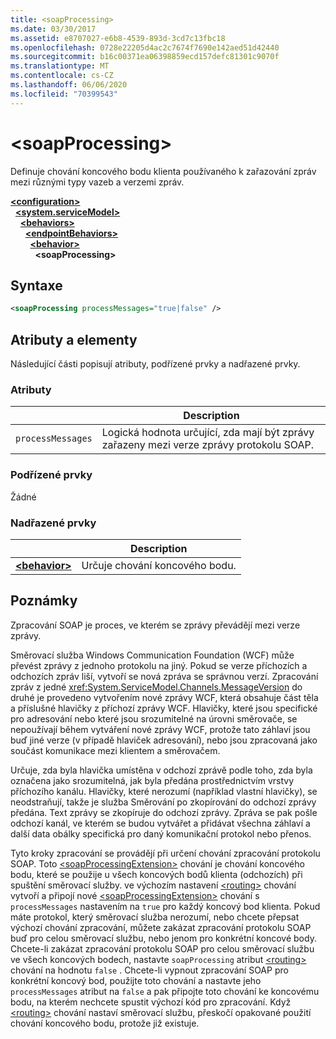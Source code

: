 ```yaml
---
title: <soapProcessing>
ms.date: 03/30/2017
ms.assetid: e8707027-e6b8-4539-893d-3cd7c13fbc18
ms.openlocfilehash: 0728e22205d4ac2c7674f7690e142aed51d42440
ms.sourcegitcommit: b16c00371ea06398859ecd157defc81301c9070f
ms.translationtype: MT
ms.contentlocale: cs-CZ
ms.lasthandoff: 06/06/2020
ms.locfileid: "70399543"
---
```

# \<soapProcessing>

Definuje chování koncového bodu klienta používaného k zařazování zpráv mezi různými typy vazeb a verzemi zpráv.

[**\<configuration>**](../configuration-element.md)\
&nbsp;&nbsp;[**\<system.serviceModel>**](system-servicemodel.md)\
&nbsp;&nbsp;&nbsp;&nbsp;[**\<behaviors>**](behaviors.md)\
&nbsp;&nbsp;&nbsp;&nbsp;&nbsp;&nbsp;[**\<endpointBehaviors>**](endpointbehaviors.md)\
&nbsp;&nbsp;&nbsp;&nbsp;&nbsp;&nbsp;&nbsp;&nbsp;[**\<behavior>**](behavior-of-endpointbehaviors.md)\
&nbsp;&nbsp;&nbsp;&nbsp;&nbsp;&nbsp;&nbsp;&nbsp;&nbsp;&nbsp;**\<soapProcessing>**
  
## <a name="syntax"></a>Syntaxe  
  
```xml  
<soapProcessing processMessages="true|false" />
```  
  
## <a name="attributes-and-elements"></a>Atributy a elementy  
  
Následující části popisují atributy, podřízené prvky a nadřazené prvky.  
  
### <a name="attributes"></a>Atributy  
  
|                   | Description |
| ----------------- | ----------- |
| `processMessages` | Logická hodnota určující, zda mají být zprávy zařazeny mezi verze zprávy protokolu SOAP. |

### <a name="child-elements"></a>Podřízené prvky

Žádné

### <a name="parent-elements"></a>Nadřazené prvky

|     | Description |
| --- | ----------- |
| [**\<behavior>**](behavior-of-endpointbehaviors.md) | Určuje chování koncového bodu. |

## <a name="remarks"></a>Poznámky

Zpracování SOAP je proces, ve kterém se zprávy převádějí mezi verze zprávy.

Směrovací služba Windows Communication Foundation (WCF) může převést zprávy z jednoho protokolu na jiný. Pokud se verze příchozích a odchozích zpráv liší, vytvoří se nová zpráva se správnou verzí. Zpracování zpráv z jedné <xref:System.ServiceModel.Channels.MessageVersion> do druhé je provedeno vytvořením nové zprávy WCF, která obsahuje část těla a příslušné hlavičky z příchozí zprávy WCF. Hlavičky, které jsou specifické pro adresování nebo které jsou srozumitelné na úrovni směrovače, se nepoužívají během vytváření nové zprávy WCF, protože tato záhlaví jsou buď jiné verze (v případě hlaviček adresování), nebo jsou zpracovaná jako součást komunikace mezi klientem a směrovačem.

Určuje, zda byla hlavička umístěna v odchozí zprávě podle toho, zda byla označena jako srozumitelná, jak byla předána prostřednictvím vrstvy příchozího kanálu. Hlavičky, které nerozumí (například vlastní hlavičky), se neodstraňují, takže je služba Směrování po zkopírování do odchozí zprávy předána. Text zprávy se zkopíruje do odchozí zprávy. Zpráva se pak pošle odchozí kanál, ve kterém se budou vytvářet a přidávat všechna záhlaví a další data obálky specifická pro daný komunikační protokol nebo přenos.

Tyto kroky zpracování se provádějí při určení chování zpracování protokolu SOAP. Toto [\<soapProcessingExtension>](soapprocessing.md) chování je chování koncového bodu, které se použije u všech koncových bodů klienta (odchozích) při spuštění směrovací služby. ve výchozím nastavení [\<routing>](routing-of-servicebehavior.md) chování vytvoří a připojí nové [\<soapProcessingExtension>](soapprocessing.md) chování s `processMessages` nastavením na `true` pro každý koncový bod klienta. Pokud máte protokol, který směrovací služba nerozumí, nebo chcete přepsat výchozí chování zpracování, můžete zakázat zpracování protokolu SOAP buď pro celou směrovací službu, nebo jenom pro konkrétní koncové body.  Chcete-li zakázat zpracování protokolu SOAP pro celou směrovací službu ve všech koncových bodech, nastavte `soapProcessing` atribut [\<routing>](routing-of-servicebehavior.md) chování na hodnotu `false` . Chcete-li vypnout zpracování SOAP pro konkrétní koncový bod, použijte toto chování a nastavte jeho `processMessages` atribut na `false` a pak připojte toto chování ke koncovému bodu, na kterém nechcete spustit výchozí kód pro zpracování.  Když [\<routing>](routing-of-servicebehavior.md) chování nastaví směrovací službu, přeskočí opakované použití chování koncového bodu, protože již existuje.
